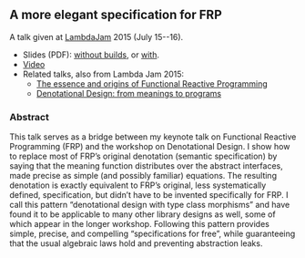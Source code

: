 ## A more elegant specification for FRP

A talk given at [LambdaJam](lambdajam.com) 2015 (July 15--16).

*    Slides (PDF): [without builds](http://conal.net/talks/more-elegant-frp-lambdajam-2015.pdf), or [with](http://conal.net/talks/more-elegant-frp-lambdajam-2015-with-builds.pdf).
*   [Video](https://www.youtube.com/watch?v=teRC_Lf61Gw)
*   Related talks, also from Lambda Jam 2015:
    *    [The essence and origins of Functional Reactive Programming](https://github.com/conal/talk-2015-essence-and-origins-of-frp)
    *    [Denotational Design: from meanings to programs](https://github.com/conal/talk-2014-lambdajam-denotational-design)

### Abstract

This talk serves as a bridge between my keynote talk on Functional Reactive Programming (FRP) and the workshop on Denotational Design.
I show how to replace most of FRP’s original denotation (semantic specification) by saying that the meaning function distributes over the abstract interfaces, made precise as simple (and possibly familiar) equations.
The resulting denotation is exactly equivalent to FRP’s original, less systematically defined, specification, but didn’t have to be invented specifically for FRP.
I call this pattern “denotational design with type class morphisms” and have found it to be applicable to many other library designs as well, some of which appear in the longer workshop. Following this pattern provides simple, precise, and compelling “specifications for free”, while guaranteeing that the usual algebraic laws hold and preventing abstraction leaks.
